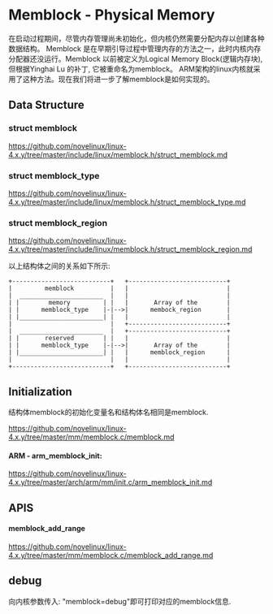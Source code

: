 Memblock - Physical Memory
========================================

在启动过程期间，尽管内存管理尚未初始化，但内核仍然需要分配内存以创建各种数据结构。
Memblock 是在早期引导过程中管理内存的方法之一，此时内核内存分配器还没运行。Memblock
以前被定义为Logical Memory Block(逻辑内存块), 但根据Yinghai Lu 的补丁, 它被重命名为memblock。
ARM架构的linux内核就采用了这种方法。现在我们将进一步了解memblock是如何实现的。

Data Structure
----------------------------------------

### struct memblock

https://github.com/novelinux/linux-4.x.y/tree/master/include/linux/memblock.h/struct_memblock.md

### struct memblock_type

https://github.com/novelinux/linux-4.x.y/tree/master/include/linux/memblock.h/struct_memblock_type.md

### struct memblock_region

https://github.com/novelinux/linux-4.x.y/tree/master/include/linux/memblock.h/struct_memblock_region.md

以上结构体之间的关系如下所示:

```
+---------------------------+   +---------------------------+
|         memblock          |   |                           |
|  _______________________  |   |                           |
| |        memory         | |   |       Array of the        |
| |      memblock_type    |-|-->|      membock_region       |
| |_______________________| |   |                           |
|                           |   +---------------------------+
|  _______________________  |   +---------------------------+
| |       reserved        | |   |                           |
| |      memblock_type    |-|-->|       Array of the        |
| |_______________________| |   |      memblock_region      |
|                           |   |                           |
+---------------------------+   +---------------------------+
```

Initialization
----------------------------------------

结构体memblock的初始化变量名和结构体名相同是memblock.

https://github.com/novelinux/linux-4.x.y/tree/master/mm/memblock.c/memblock.md

#### ARM - arm_memblock_init:

https://github.com/novelinux/linux-4.x.y/tree/master/arch/arm/mm/init.c/arm_memblock_init.md

APIS
----------------------------------------

#### memblock_add_range

https://github.com/novelinux/linux-4.x.y/tree/master/mm/memblock.c/memblock_add_range.md

debug
----------------------------------------

向内核参数传入: "memblock=debug"即可打印对应的memblock信息.
